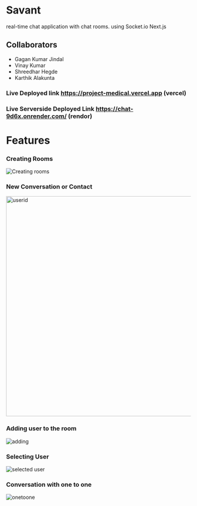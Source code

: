 # Savant
  
  real-time chat application with chat rooms. using Socket.io Next.js

## Collaborators
- Gagan Kumar Jindal
- Vinay Kumar
- Shreedhar Hegde
- Karthik Alakunta


### Live Deployed link https://project-medical.vercel.app (vercel)

### Live Serverside Deployed Link https://chat-9d6x.onrender.com/ (rendor)


# Features 

### Creating Rooms
<img src="https://i.ibb.co/wWfcQ1T/image.png" alt="Creating rooms"/>

### New Conversation or Contact
<img height="600px" src="https://i.ibb.co/zf7bMZr/image.png" alt="userid"/>

###  Adding user to the room
<img src="https://i.ibb.co/2dykbCk/image.png" alt="adding"/>

### Selecting User
<img src="https://i.ibb.co/745z1HX/image.png" alt="selected user"/>

### Conversation with one to one
<img src="https://i.ibb.co/34fqr0v/image.png" alt="onetoone"/>
